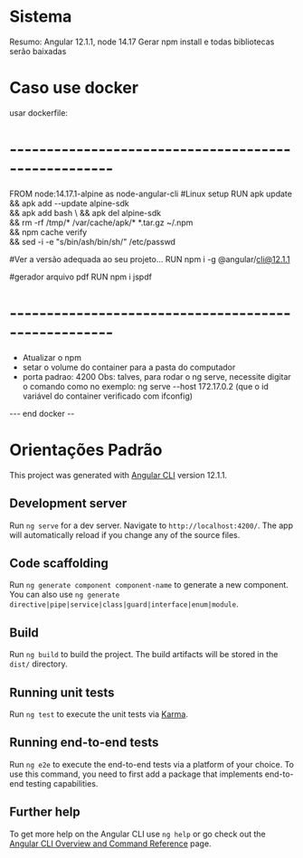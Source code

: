 # Sistema
 Resumo: Angular 12.1.1, node 14.17
 Gerar npm install e todas bibliotecas serão baixadas

 # Caso use docker
  usar dockerfile:       
# ----------------------------------------------------
FROM node:14.17.1-alpine as node-angular-cli
#Linux setup
RUN apk update \
  && apk add --update alpine-sdk \
  && apk add bash \ 
  && apk del alpine-sdk \
  && rm -rf /tmp/* /var/cache/apk/* *.tar.gz ~/.npm \
  && npm cache verify \
  && sed -i -e "s/bin\/ash/bin\/sh/" /etc/passwd

#Ver a versão adequada ao seu projeto...
RUN npm i -g @angular/cli@12.1.1

#gerador arquivo pdf
RUN npm i jspdf 
# ----------------------------------------------------
- Atualizar o npm
- setar o volume do container para a pasta do computador
- porta padrao: 4200
Obs: talves, para rodar o ng serve, necessite digitar o comando como no exemplo:
 ng serve --host 172.17.0.2 (que o id variável do container verificado com ifconfig)   

--- end docker --
   # Orientações Padrão

This project was generated with [Angular CLI](https://github.com/angular/angular-cli) version 12.1.1.

## Development server

Run `ng serve` for a dev server. Navigate to `http://localhost:4200/`. The app will automatically reload if you change any of the source files.

## Code scaffolding

Run `ng generate component component-name` to generate a new component. You can also use `ng generate directive|pipe|service|class|guard|interface|enum|module`.

## Build

Run `ng build` to build the project. The build artifacts will be stored in the `dist/` directory.

## Running unit tests

Run `ng test` to execute the unit tests via [Karma](https://karma-runner.github.io).

## Running end-to-end tests

Run `ng e2e` to execute the end-to-end tests via a platform of your choice. To use this command, you need to first add a package that implements end-to-end testing capabilities.

## Further help

To get more help on the Angular CLI use `ng help` or go check out the [Angular CLI Overview and Command Reference](https://angular.io/cli) page.
